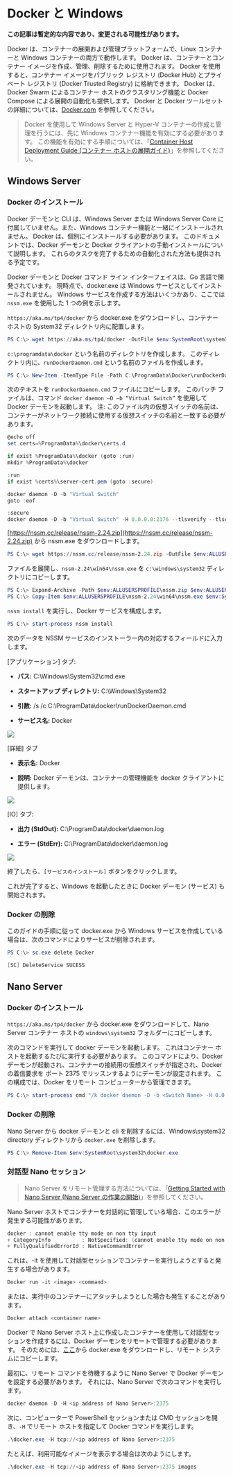 # Docker と Windows

**この記事は暫定的な内容であり、変更される可能性があります。**

Docker は、コンテナーの展開および管理プラットフォームで、Linux コンテナーと Windows コンテナーの両方で動作します。 Docker は、コンテナーとコンテナー イメージを作成、管理、削除するために使用されます。 Docker を使用すると、コンテナー イメージをパブリック レジストリ (Docker Hub) とプライベート レジストリ (Docker Trusted Registry) に格納できます。 Docker は、Docker Swarm によるコンテナー ホストのクラスタリング機能と Docker Compose による展開の自動化も提供します。 Docker と Docker ツールセットの詳細については、[Docker.com](https://www.docker.com/) を参照してください。

> Docker を使用して Windows Server と Hyper-V コンテナーの作成と管理を行うには、先に Windows コンテナー機能を有効にする必要があります。 この機能を有効にする手順については、「[Container Host Deployment Guide (コンテナー ホストの展開ガイド)](./docker_windows.md)」を参照してください。

## Windows Server

### Docker のインストール

Docker デーモンと CLI は、Windows Server または Windows Server Core に付属していません。また、Windows コンテナー機能と一緒にインストールされません。 Docker は、個別にインストールする必要があります。 このドキュメントでは、Docker デーモンと Docker クライアントの手動インストールについて説明します。 これらのタスクを完了するための自動化された方法も提供される予定です。

Docker デーモンと Docker コマンド ライン インターフェイスは、Go 言語で開発されています。 現時点で、docker.exe は Windows サービスとしてインストールされません。 Windows サービスを作成する方法はいくつかあり、ここでは `nssm.exe` を使用した 1 つの例を示します。

`https://aka.ms/tp4/docker` から docker.exe をダウンロードし、コンテナー ホストの System32 ディレクトリ内に配置します。

```powershell
PS C:\> wget https://aka.ms/tp4/docker -OutFile $env:SystemRoot\system32\docker.exe
```

`c:\programdata\docker` という名前のディレクトリを作成します。 このディレクトリ内に、`runDockerDaemon.cmd` という名前のファイルを作成します。

```powershell
PS C:\> New-Item -ItemType File -Path C:\ProgramData\Docker\runDockerDaemon.cmd -Force
```

次のテキストを `runDockerDaemon.cmd` ファイルにコピーします。 このバッチ ファイルは、コマンド `docker daemon –D –b “Virtual Switch”` を使用して Docker デーモンを起動します。 注: このファイル内の仮想スイッチの名前は、コンテナーがネットワーク接続に使用する仮想スイッチの名前と一致する必要があります。

```powershell
@echo off
set certs=%ProgramData%\docker\certs.d

if exist %ProgramData%\docker (goto :run)
mkdir %ProgramData%\docker

:run
if exist %certs%\server-cert.pem (goto :secure)

docker daemon -D -b "Virtual Switch"
goto :eof

:secure
docker daemon -D -b "Virtual Switch" -H 0.0.0.0:2376 --tlsverify --tlscacert=%certs%\ca.pem --tlscert=%certs%\server-cert.pem --tlskey=%certs%\server-key.pem
```
[https://nssm.cc/release/nssm-2.24.zip](https://nssm.cc/release/nssm-2.24.zip) から nssm.exe をダウンロードします。

```powershell
PS C:\> wget https://nssm.cc/release/nssm-2.24.zip -OutFile $env:ALLUSERSPROFILE\nssm.zip
```

ファイルを展開し、`nssm-2.24\win64\nssm.exe` を `c:\windows\system32` ディレクトリにコピーします。

```powershell
PS C:\> Expand-Archive -Path $env:ALLUSERSPROFILE\nssm.zip $env:ALLUSERSPROFILE
PS C:\> Copy-Item $env:ALLUSERSPROFILE\nssm-2.24\win64\nssm.exe $env:SystemRoot\system32
```
`nssm install` を実行し、Docker サービスを構成します。

```powershell
PS C:\> start-process nssm install
```

次のデータを NSSM サービスのインストーラー内の対応するフィールドに入力します。

[アプリケーション] タブ:

- **パス:** C:\Windows\System32\cmd.exe

- **スタートアップ ディレクトリ:** C:\Windows\System32

- **引数:** /s /c C:\ProgramData\docker\runDockerDaemon.cmd

- **サービス名:** Docker

![](media/nssm1.png)

[詳細] タブ

- **表示名:** Docker

- **説明:** Docker デーモンは、コンテナーの管理機能を docker クライアントに提供します。


![](media/nssm2.png)

[IO] タブ:

- **出力 (StdOut):** C:\ProgramData\docker\daemon.log

- **エラー (StdErr):** C:\ProgramData\docker\daemon.log


![](media/nssm3.png)

終了したら、`[サービスのインストール]` ボタンをクリックします。

これが完了すると、Windows を起動したときに Docker デーモン (サービス) も開始されます。

### Docker の削除

このガイドの手順に従って docker.exe から Windows サービスを作成している場合は、次のコマンドによりサービスが削除されます。

```powershell
PS C:\> sc.exe delete Docker

[SC] DeleteService SUCESS
```

## Nano Server

### Docker のインストール

`https://aka.ms/tp4/docker` から docker.exe をダウンロードして、Nano Server コンテナー ホストの `windows\system32` フォルダーにコピーします。

次のコマンドを実行して docker デーモンを起動します。 これはコンテナー ホストを起動するたびに実行する必要があります。 このコマンドにより、Docker デーモンが起動され、コンテナーの接続用の仮想スイッチが指定され、Docker の着信要求を ポート 2375 でリッスンするようにデーモンが設定されます。 この構成では、Docker をリモート コンピューターから管理できます。

```powershell
PS C:\> start-process cmd "/k docker daemon -D -b <Switch Name> -H 0.0.0.0:2375”
```

### Docker の削除

Nano Server から docker デーモンと cli を削除するには、Windows\system32 directory ディレクトリから `docker.exe` を削除します。

```powershell
PS C:\> Remove-Item $env:SystemRoot\system32\docker.exe
```

### 対話型 Nano セッション

> Nano Server をリモート管理する方法については、「[Getting Started with Nano Server (Nano Server の作業の開始)](https://technet.microsoft.com/en-us/library/mt126167.aspx#bkmk_ManageRemote)」を参照してください。

Nano Server ホストでコンテナーを対話的に管理している場合、このエラーが発生する可能性があります。

```powershell
docker : cannot enable tty mode on non tty input
+ CategoryInfo          : NotSpecified: (cannot enable tty mode on non tty input:String) [], RemoteException
+ FullyQualifiedErrorId : NativeCommandError 
```

これは、-it を使用して対話型セッションでコンテナーを実行しようとすると発生する場合があります。

```powershell
Docker run -it <image> <command>
```
または、実行中のコンテナーにアタッチしようとした場合も発生することがあります。

```powershell
Docker attach <container name>
```

Docker で Nano Server ホスト上に作成したコンテナーを使用して対話型セッションを作成するには、Docker デーモンをリモートで管理する必要があります。 そのためには、[ここ](https://aka.ms/ContainerTools)から docker.exe をダウンロードし、リモート システムにコピーします。

最初に、リモート コマンドを待機するように Nano Server で Docker デーモンを設定する必要があります。 それには、Nano Server で次のコマンドを実行します。

```powershell
docker daemon -D -H <ip address of Nano Server>:2375
```

次に、コンピューターで PowerShell セッションまたは CMD セッションを開き、`-H` でリモート ホストを指定して Docker コマンドを実行します。

```powershell
.\docker.exe -H tcp://<ip address of Nano Server>:2375
```

たとえば、利用可能なイメージを表示する場合は次のようにします。

```powershell
.\docker.exe -H tcp://<ip address of Nano Server>:2375 images
```




<!--HONumber=Jan16_HO3-->
